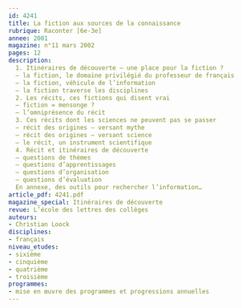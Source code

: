 ```yaml
---
id: 4241
title: La fiction aux sources de la connaissance 
rubrique: Raconter [6e-3e]
annee: 2001
magazine: n°11 mars 2002
pages: 12
description: 
  1. Itinéraires de découverte – une place pour la fiction ?
  – la fiction, le domaine privilégié du professeur de français
  – la fiction, véhicule de l’information
  – la fiction traverse les disciplines
  2. Les récits, ces fictions qui disent vrai
  – fiction = mensonge ?
  – l’omniprésence du récit
  3. Ces récits dont les sciences ne peuvent pas se passer
  – récit des origines – versant mythe
  – récit des origines – versant science
  – le récit, un instrument scientifique
  4. Récit et itinéraires de découverte
  – questions de thèmes
  – questions d’apprentissages
  – questions d’organisation
  – questions d’évaluation
  En annexe, des outils pour rechercher l’information…
article_pdf: 4241.pdf
magazine_special: Itinéraires de découverte
revue: L’école des lettres des collèges
auteurs:
- Christian Loock
disciplines:
- français
niveau_etudes:
- sixième
- cinquième
- quatrième
- troisième
programmes:
- mise en œuvre des programmes et progressions annuelles
---
```

